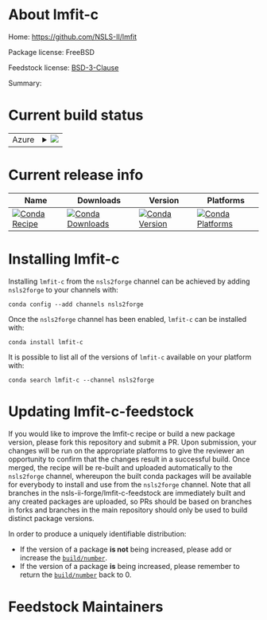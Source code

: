 About lmfit-c
=============

Home: https://github.com/NSLS-II/lmfit

Package license: FreeBSD

Feedstock license: [BSD-3-Clause](https://github.com/nsls-ii-forge/lmfit-c-feedstock/blob/master/LICENSE.txt)

Summary: 

Current build status
====================


<table>
    
  <tr>
    <td>Azure</td>
    <td>
      <details>
        <summary>
          <a href="https://dev.azure.com/nsls2forge/nsls2forge/_build/latest?definitionId=174&branchName=master">
            <img src="https://dev.azure.com/nsls2forge/nsls2forge/_apis/build/status/lmfit-c-feedstock?branchName=master">
          </a>
        </summary>
        <table>
          <thead><tr><th>Variant</th><th>Status</th></tr></thead>
          <tbody><tr>
              <td>linux_64</td>
              <td>
                <a href="https://dev.azure.com/nsls2forge/nsls2forge/_build/latest?definitionId=174&branchName=master">
                  <img src="https://dev.azure.com/nsls2forge/nsls2forge/_apis/build/status/lmfit-c-feedstock?branchName=master&jobName=linux&configuration=linux_64_" alt="variant">
                </a>
              </td>
            </tr><tr>
              <td>osx_64</td>
              <td>
                <a href="https://dev.azure.com/nsls2forge/nsls2forge/_build/latest?definitionId=174&branchName=master">
                  <img src="https://dev.azure.com/nsls2forge/nsls2forge/_apis/build/status/lmfit-c-feedstock?branchName=master&jobName=osx&configuration=osx_64_" alt="variant">
                </a>
              </td>
            </tr><tr>
              <td>win_64</td>
              <td>
                <a href="https://dev.azure.com/nsls2forge/nsls2forge/_build/latest?definitionId=174&branchName=master">
                  <img src="https://dev.azure.com/nsls2forge/nsls2forge/_apis/build/status/lmfit-c-feedstock?branchName=master&jobName=win&configuration=win_64_" alt="variant">
                </a>
              </td>
            </tr>
          </tbody>
        </table>
      </details>
    </td>
  </tr>
</table>

Current release info
====================

| Name | Downloads | Version | Platforms |
| --- | --- | --- | --- |
| [![Conda Recipe](https://img.shields.io/badge/recipe-lmfit--c-green.svg)](https://anaconda.org/nsls2forge/lmfit-c) | [![Conda Downloads](https://img.shields.io/conda/dn/nsls2forge/lmfit-c.svg)](https://anaconda.org/nsls2forge/lmfit-c) | [![Conda Version](https://img.shields.io/conda/vn/nsls2forge/lmfit-c.svg)](https://anaconda.org/nsls2forge/lmfit-c) | [![Conda Platforms](https://img.shields.io/conda/pn/nsls2forge/lmfit-c.svg)](https://anaconda.org/nsls2forge/lmfit-c) |

Installing lmfit-c
==================

Installing `lmfit-c` from the `nsls2forge` channel can be achieved by adding `nsls2forge` to your channels with:

```
conda config --add channels nsls2forge
```

Once the `nsls2forge` channel has been enabled, `lmfit-c` can be installed with:

```
conda install lmfit-c
```

It is possible to list all of the versions of `lmfit-c` available on your platform with:

```
conda search lmfit-c --channel nsls2forge
```




Updating lmfit-c-feedstock
==========================

If you would like to improve the lmfit-c recipe or build a new
package version, please fork this repository and submit a PR. Upon submission,
your changes will be run on the appropriate platforms to give the reviewer an
opportunity to confirm that the changes result in a successful build. Once
merged, the recipe will be re-built and uploaded automatically to the
`nsls2forge` channel, whereupon the built conda packages will be available for
everybody to install and use from the `nsls2forge` channel.
Note that all branches in the nsls-ii-forge/lmfit-c-feedstock are
immediately built and any created packages are uploaded, so PRs should be based
on branches in forks and branches in the main repository should only be used to
build distinct package versions.

In order to produce a uniquely identifiable distribution:
 * If the version of a package **is not** being increased, please add or increase
   the [``build/number``](https://docs.conda.io/projects/conda-build/en/latest/resources/define-metadata.html#build-number-and-string).
 * If the version of a package **is** being increased, please remember to return
   the [``build/number``](https://docs.conda.io/projects/conda-build/en/latest/resources/define-metadata.html#build-number-and-string)
   back to 0.

Feedstock Maintainers
=====================


